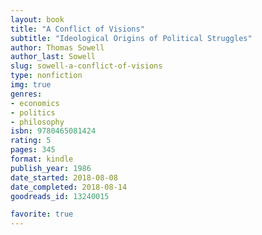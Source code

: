 ```yaml
---
layout: book
title: "A Conflict of Visions"
subtitle: "Ideological Origins of Political Struggles"
author: Thomas Sowell
author_last: Sowell
slug: sowell-a-conflict-of-visions
type: nonfiction
img: true
genres:
- economics
- politics
- philosophy
isbn: 9780465081424
rating: 5
pages: 345
format: kindle
publish_year: 1986
date_started: 2018-08-08
date_completed: 2018-08-14
goodreads_id: 13240015

favorite: true
---
```

